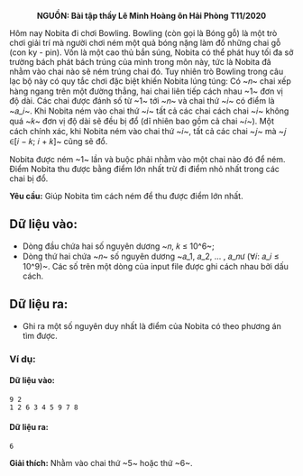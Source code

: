 **<center>NGUỒN: Bài tập thầy Lê Minh Hoàng ôn Hải Phòng T11/2020</center>**

Hôm nay Nobita đi chơi Bowling. Bowling (còn gọi là Bóng gỗ) là một trò chơi giải trí mà người chơi ném một quả bóng nặng làm đổ những chai gỗ (con ky - pin). Vốn là một cao thủ bắn súng, Nobita có thể phát huy tối đa sở trường bách phát bách trúng của mình trong môn này, tức là Nobita đã nhằm vào chai nào sẽ ném trúng chai đó. Tuy nhiên trò Bowling trong câu lạc bộ này có quy tắc chơi đặc biệt khiến Nobita lúng túng: Có ~𝑛~ chai xếp hàng ngang trên một đường thẳng, hai chai liên tiếp cách nhau ~1~ đơn vị độ dài. Các chai được đánh số từ ~1~ tới ~𝑛~ và chai thứ ~𝑖~ có điểm là ~𝑎_𝑖~. Khi Nobita ném vào chai thứ ~𝑖~ tất cả các chai cách chai ~𝑖~ không quá ~𝑘~ đơn vị độ dài sẽ đều bị đổ (dĩ nhiên bao gồm cả chai ~𝑖~). Một cách chính xác, khi Nobita ném vào chai thứ ~𝑖~, tất cả các chai ~𝑗~ mà ~𝑗 ∈[𝑖 − 𝑘; 𝑖 + 𝑘]~ cũng sẽ đổ.

Nobita được ném ~1~ lần và buộc phải nhằm vào một chai nào đó để ném. Điểm Nobita thu được bằng điểm lớn nhất trừ đi điểm nhỏ nhất trong các chai bị đổ.

**Yêu cầu:** Giúp Nobita tìm cách ném để thu được điểm lớn nhất.

## Dữ liệu vào:
- Dòng đầu chứa hai số nguyên dương ~𝑛, 𝑘 ≤ 10^6~;
- Dòng thứ hai chứa ~𝑛~ số nguyên dương ~𝑎_1, 𝑎_2, … , 𝑎_𝑛ư (∀𝑖: 𝑎_𝑖 ≤ 10^9)~. Các số trên một dòng của input file được ghi cách nhau bởi dấu cách.

## Dữ liệu ra:
- Ghi ra một số nguyên duy nhất là điểm của Nobita có theo phương án tìm được.

### Ví dụ:
#### Dữ liệu vào:
```
9 2
1 2 6 3 4 5 9 7 8
```

#### Dữ liệu ra:
```
6
```

**Giải thích:** Nhằm vào chai thứ ~5~ hoặc thứ ~6~.